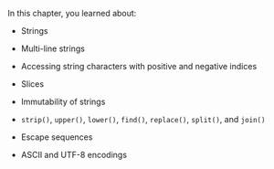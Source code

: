 In this chapter, you learned about:

-   Strings

-   Multi-line strings

-   Accessing string characters with positive and negative indices

-   Slices

-   Immutability of strings

-   `strip()`, `upper()`, `lower()`, `find()`, `replace()`, `split()`,
    and `join()`

-   Escape sequences

-   ASCII and UTF-8 encodings
